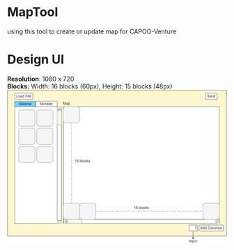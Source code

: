 # MapTool
using this tool to create or update map for CAPOO-Venture

# Design UI
**Resolution**: 1080 x 720  
**Blocks:** Width: 16 blocks (60px), Height: 15 blocks (48px)  
![image](https://github.com/WeiShame/CAPOO-Venture/blob/master/MapTool/Architecture/MapTool_Design.png)
